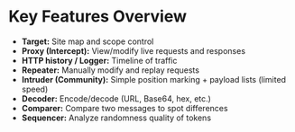 # Key Features Overview

- **Target:** Site map and scope control
- **Proxy (Intercept):** View/modify live requests and responses
- **HTTP history / Logger:** Timeline of traffic
- **Repeater:** Manually modify and replay requests
- **Intruder (Community):** Simple position marking + payload lists (limited speed)
- **Decoder:** Encode/decode (URL, Base64, hex, etc.)
- **Comparer:** Compare two messages to spot differences
- **Sequencer:** Analyze randomness quality of tokens
